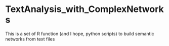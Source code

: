 # TextAnalysis_with_ComplexNetworks
This is a set of R function (and I hope, python scripts) to build semantic networks from text files

